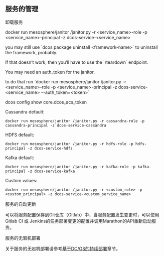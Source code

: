 ## 服务的管理

卸载服务

docker run mesosphere\/janitor \/janitor.py -r &lt;service\_name&gt;-role -p &lt;service\_name&gt;-principal -z dcos-service-&lt;service\_name&gt;

you may still use \`dcos package uninstall &lt;framework-name&gt;\` to uninstall the framework, probably.

If that doesn’t work, then you’ll have to use the \`\/teardown\` endpoint.

You may need an auth\_token for the janitor.

to do that run \`docker run mesosphere\/janitor \/janitor.py -r &lt;service\_name&gt;-role -p &lt;service\_name&gt;-principal -z dcos-service-&lt;service\_name&gt; --auth\_token=&lt;token&gt;\`

dcos config show core.dcos\_acs\_token


Cassandra default: 

```
docker run mesosphere/janitor /janitor.py -r cassandra-role -p cassandra-principal -z dcos-service-cassandra
```

HDFS default: 

```
docker run mesosphere/janitor /janitor.py -r hdfs-role -p hdfs-principal -z dcos-service-hdfs
```

Kafka default: 

```
docker run mesosphere/janitor /janitor.py -r kafka-role -p kafka-principal -z dcos-service-kafka
```

Custom values: 

```
docker run mesosphere/janitor /janitor.py -r <custom_role> -p <custom_principal> -z dcos-service-<custom_service_name>
```

服务的自动更新

可以将服务配置保存到Git仓库（Gitlab）中，当服务配置发生变更时，可以使用Gitlab CI 或 Jenkins的任务部署变更的配置并调用Marathon的API重新启动服务。


服务的无宕机部署

关于服务的无宕机部署请参考[基于DC/OS的持续部署](/dcos-usage-cicd-deploy-practice.md)章节。